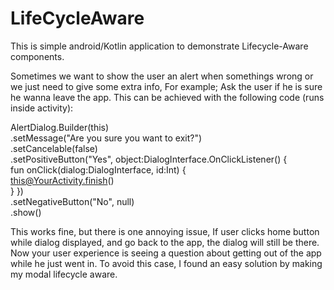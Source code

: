 # LifeCycleAware
This is simple android/Kotlin application to demonstrate Lifecycle-Aware components.

Sometimes we want to show the user an alert when somethings wrong or we just need to give some extra info, For example;
Ask the user if he is sure he wanna leave the app.
This can be achieved with the following code (runs inside activity):

AlertDialog.Builder(this)</br>
  .setMessage("Are you sure you want to exit?")</br>
  .setCancelable(false)</br>
  .setPositiveButton("Yes", object:DialogInterface.OnClickListener() {</br>
    fun onClick(dialog:DialogInterface, id:Int) {</br>
      this@YourActivity.finish()</br>
    } })</br>
  .setNegativeButton("No", null)</br>
  .show()</br>
  
This works fine, but there is one annoying issue, If user clicks home button while dialog displayed, 
and go back to the app, the dialog will still be there. Now your user experience is seeing a question about 
getting out of the app while he just went in.
To avoid this case, I found an easy solution by making my modal lifecycle aware.
